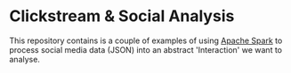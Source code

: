 # Clickstream & Social Analysis

This repository contains is a couple of examples of using [Apache Spark](http://spark.apache.org/) to
process social media data (JSON) into an abstract 'Interaction' we want to analyse. 
